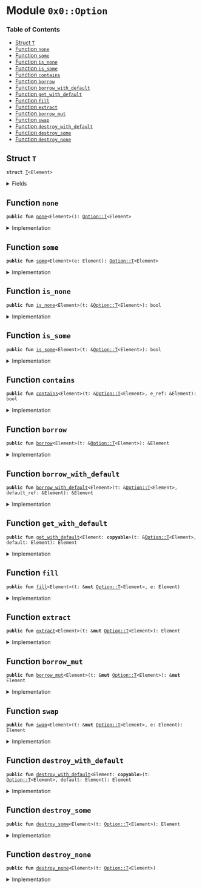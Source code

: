 
<a name="0x0_Option"></a>

# Module `0x0::Option`

### Table of Contents

-  [Struct `T`](#0x0_Option_T)
-  [Function `none`](#0x0_Option_none)
-  [Function `some`](#0x0_Option_some)
-  [Function `is_none`](#0x0_Option_is_none)
-  [Function `is_some`](#0x0_Option_is_some)
-  [Function `contains`](#0x0_Option_contains)
-  [Function `borrow`](#0x0_Option_borrow)
-  [Function `borrow_with_default`](#0x0_Option_borrow_with_default)
-  [Function `get_with_default`](#0x0_Option_get_with_default)
-  [Function `fill`](#0x0_Option_fill)
-  [Function `extract`](#0x0_Option_extract)
-  [Function `borrow_mut`](#0x0_Option_borrow_mut)
-  [Function `swap`](#0x0_Option_swap)
-  [Function `destroy_with_default`](#0x0_Option_destroy_with_default)
-  [Function `destroy_some`](#0x0_Option_destroy_some)
-  [Function `destroy_none`](#0x0_Option_destroy_none)



<a name="0x0_Option_T"></a>

## Struct `T`



<pre><code><b>struct</b> <a href="#0x0_Option_T">T</a>&lt;Element&gt;
</code></pre>



<details>
<summary>Fields</summary>


<dl>
<dt>

<code>vec: vector&lt;Element&gt;</code>
</dt>
<dd>

</dd>
</dl>


</details>

<a name="0x0_Option_none"></a>

## Function `none`



<pre><code><b>public</b> <b>fun</b> <a href="#0x0_Option_none">none</a>&lt;Element&gt;(): <a href="#0x0_Option_T">Option::T</a>&lt;Element&gt;
</code></pre>



<details>
<summary>Implementation</summary>


<pre><code><b>public</b> <b>fun</b> <a href="#0x0_Option_none">none</a>&lt;Element&gt;(): <a href="#0x0_Option_T">T</a>&lt;Element&gt; {
    <a href="#0x0_Option_T">T</a> { vec: <a href="vector.md#0x0_Vector_empty">Vector::empty</a>() }
}
</code></pre>



</details>

<a name="0x0_Option_some"></a>

## Function `some`



<pre><code><b>public</b> <b>fun</b> <a href="#0x0_Option_some">some</a>&lt;Element&gt;(e: Element): <a href="#0x0_Option_T">Option::T</a>&lt;Element&gt;
</code></pre>



<details>
<summary>Implementation</summary>


<pre><code><b>public</b> <b>fun</b> <a href="#0x0_Option_some">some</a>&lt;Element&gt;(e: Element): <a href="#0x0_Option_T">T</a>&lt;Element&gt; {
    <a href="#0x0_Option_T">T</a> { vec: <a href="vector.md#0x0_Vector_singleton">Vector::singleton</a>(e) }
}
</code></pre>



</details>

<a name="0x0_Option_is_none"></a>

## Function `is_none`



<pre><code><b>public</b> <b>fun</b> <a href="#0x0_Option_is_none">is_none</a>&lt;Element&gt;(t: &<a href="#0x0_Option_T">Option::T</a>&lt;Element&gt;): bool
</code></pre>



<details>
<summary>Implementation</summary>


<pre><code><b>public</b> <b>fun</b> <a href="#0x0_Option_is_none">is_none</a>&lt;Element&gt;(t: &<a href="#0x0_Option_T">T</a>&lt;Element&gt;): bool {
    <a href="vector.md#0x0_Vector_is_empty">Vector::is_empty</a>(&t.vec)
}
</code></pre>



</details>

<a name="0x0_Option_is_some"></a>

## Function `is_some`



<pre><code><b>public</b> <b>fun</b> <a href="#0x0_Option_is_some">is_some</a>&lt;Element&gt;(t: &<a href="#0x0_Option_T">Option::T</a>&lt;Element&gt;): bool
</code></pre>



<details>
<summary>Implementation</summary>


<pre><code><b>public</b> <b>fun</b> <a href="#0x0_Option_is_some">is_some</a>&lt;Element&gt;(t: &<a href="#0x0_Option_T">T</a>&lt;Element&gt;): bool {
    !<a href="vector.md#0x0_Vector_is_empty">Vector::is_empty</a>(&t.vec)
}
</code></pre>



</details>

<a name="0x0_Option_contains"></a>

## Function `contains`



<pre><code><b>public</b> <b>fun</b> <a href="#0x0_Option_contains">contains</a>&lt;Element&gt;(t: &<a href="#0x0_Option_T">Option::T</a>&lt;Element&gt;, e_ref: &Element): bool
</code></pre>



<details>
<summary>Implementation</summary>


<pre><code><b>public</b> <b>fun</b> <a href="#0x0_Option_contains">contains</a>&lt;Element&gt;(t: &<a href="#0x0_Option_T">T</a>&lt;Element&gt;, e_ref: &Element): bool {
    <a href="vector.md#0x0_Vector_contains">Vector::contains</a>(&t.vec, e_ref)
}
</code></pre>



</details>

<a name="0x0_Option_borrow"></a>

## Function `borrow`



<pre><code><b>public</b> <b>fun</b> <a href="#0x0_Option_borrow">borrow</a>&lt;Element&gt;(t: &<a href="#0x0_Option_T">Option::T</a>&lt;Element&gt;): &Element
</code></pre>



<details>
<summary>Implementation</summary>


<pre><code><b>public</b> <b>fun</b> <a href="#0x0_Option_borrow">borrow</a>&lt;Element&gt;(t: &<a href="#0x0_Option_T">T</a>&lt;Element&gt;): &Element {
    <a href="vector.md#0x0_Vector_borrow">Vector::borrow</a>(&t.vec, 0)
}
</code></pre>



</details>

<a name="0x0_Option_borrow_with_default"></a>

## Function `borrow_with_default`



<pre><code><b>public</b> <b>fun</b> <a href="#0x0_Option_borrow_with_default">borrow_with_default</a>&lt;Element&gt;(t: &<a href="#0x0_Option_T">Option::T</a>&lt;Element&gt;, default_ref: &Element): &Element
</code></pre>



<details>
<summary>Implementation</summary>


<pre><code><b>public</b> <b>fun</b> <a href="#0x0_Option_borrow_with_default">borrow_with_default</a>&lt;Element&gt;(t: &<a href="#0x0_Option_T">T</a>&lt;Element&gt;, default_ref: &Element): &Element {
    <b>let</b> vec_ref = &t.vec;
    <b>if</b> (<a href="vector.md#0x0_Vector_is_empty">Vector::is_empty</a>(vec_ref)) default_ref
    <b>else</b> <a href="vector.md#0x0_Vector_borrow">Vector::borrow</a>(vec_ref, 0)
}
</code></pre>



</details>

<a name="0x0_Option_get_with_default"></a>

## Function `get_with_default`



<pre><code><b>public</b> <b>fun</b> <a href="#0x0_Option_get_with_default">get_with_default</a>&lt;Element: <b>copyable</b>&gt;(t: &<a href="#0x0_Option_T">Option::T</a>&lt;Element&gt;, default: Element): Element
</code></pre>



<details>
<summary>Implementation</summary>


<pre><code><b>public</b> <b>fun</b> <a href="#0x0_Option_get_with_default">get_with_default</a>&lt;Element: <b>copyable</b>&gt;(t: &<a href="#0x0_Option_T">T</a>&lt;Element&gt;, default: Element): Element {
    <b>let</b> vec_ref = &t.vec;
    <b>if</b> (<a href="vector.md#0x0_Vector_is_empty">Vector::is_empty</a>(vec_ref)) default
    <b>else</b> *<a href="vector.md#0x0_Vector_borrow">Vector::borrow</a>(vec_ref, 0)
}
</code></pre>



</details>

<a name="0x0_Option_fill"></a>

## Function `fill`



<pre><code><b>public</b> <b>fun</b> <a href="#0x0_Option_fill">fill</a>&lt;Element&gt;(t: &<b>mut</b> <a href="#0x0_Option_T">Option::T</a>&lt;Element&gt;, e: Element)
</code></pre>



<details>
<summary>Implementation</summary>


<pre><code><b>public</b> <b>fun</b> <a href="#0x0_Option_fill">fill</a>&lt;Element&gt;(t: &<b>mut</b> <a href="#0x0_Option_T">T</a>&lt;Element&gt;, e: Element) {
    <b>let</b> vec_ref = &<b>mut</b> t.vec;
    <b>if</b> (<a href="vector.md#0x0_Vector_is_empty">Vector::is_empty</a>(vec_ref)) <a href="vector.md#0x0_Vector_push_back">Vector::push_back</a>(vec_ref, e)
    <b>else</b> <b>abort</b>(99)
}
</code></pre>



</details>

<a name="0x0_Option_extract"></a>

## Function `extract`



<pre><code><b>public</b> <b>fun</b> <a href="#0x0_Option_extract">extract</a>&lt;Element&gt;(t: &<b>mut</b> <a href="#0x0_Option_T">Option::T</a>&lt;Element&gt;): Element
</code></pre>



<details>
<summary>Implementation</summary>


<pre><code><b>public</b> <b>fun</b> <a href="#0x0_Option_extract">extract</a>&lt;Element&gt;(t: &<b>mut</b> <a href="#0x0_Option_T">T</a>&lt;Element&gt;): Element {
    <a href="vector.md#0x0_Vector_pop_back">Vector::pop_back</a>(&<b>mut</b> t.vec)
}
</code></pre>



</details>

<a name="0x0_Option_borrow_mut"></a>

## Function `borrow_mut`



<pre><code><b>public</b> <b>fun</b> <a href="#0x0_Option_borrow_mut">borrow_mut</a>&lt;Element&gt;(t: &<b>mut</b> <a href="#0x0_Option_T">Option::T</a>&lt;Element&gt;): &<b>mut</b> Element
</code></pre>



<details>
<summary>Implementation</summary>


<pre><code><b>public</b> <b>fun</b> <a href="#0x0_Option_borrow_mut">borrow_mut</a>&lt;Element&gt;(t: &<b>mut</b> <a href="#0x0_Option_T">T</a>&lt;Element&gt;): &<b>mut</b> Element {
    <a href="vector.md#0x0_Vector_borrow_mut">Vector::borrow_mut</a>(&<b>mut</b> t.vec, 0)
}
</code></pre>



</details>

<a name="0x0_Option_swap"></a>

## Function `swap`



<pre><code><b>public</b> <b>fun</b> <a href="#0x0_Option_swap">swap</a>&lt;Element&gt;(t: &<b>mut</b> <a href="#0x0_Option_T">Option::T</a>&lt;Element&gt;, e: Element): Element
</code></pre>



<details>
<summary>Implementation</summary>


<pre><code><b>public</b> <b>fun</b> <a href="#0x0_Option_swap">swap</a>&lt;Element&gt;(t: &<b>mut</b> <a href="#0x0_Option_T">T</a>&lt;Element&gt;, e: Element): Element {
    <b>let</b> vec_ref = &<b>mut</b> t.vec;
    <b>let</b> old_value = <a href="vector.md#0x0_Vector_pop_back">Vector::pop_back</a>(vec_ref);
    <a href="vector.md#0x0_Vector_push_back">Vector::push_back</a>(vec_ref, e);
    old_value
}
</code></pre>



</details>

<a name="0x0_Option_destroy_with_default"></a>

## Function `destroy_with_default`



<pre><code><b>public</b> <b>fun</b> <a href="#0x0_Option_destroy_with_default">destroy_with_default</a>&lt;Element: <b>copyable</b>&gt;(t: <a href="#0x0_Option_T">Option::T</a>&lt;Element&gt;, default: Element): Element
</code></pre>



<details>
<summary>Implementation</summary>


<pre><code><b>public</b> <b>fun</b> <a href="#0x0_Option_destroy_with_default">destroy_with_default</a>&lt;Element: <b>copyable</b>&gt;(t: <a href="#0x0_Option_T">T</a>&lt;Element&gt;, default: Element): Element {
    <b>let</b> <a href="#0x0_Option_T">T</a> { vec } = t;
    <b>if</b> (<a href="vector.md#0x0_Vector_is_empty">Vector::is_empty</a>(&<b>mut</b> vec)) default
    <b>else</b> <a href="vector.md#0x0_Vector_pop_back">Vector::pop_back</a>(&<b>mut</b> vec)
}
</code></pre>



</details>

<a name="0x0_Option_destroy_some"></a>

## Function `destroy_some`



<pre><code><b>public</b> <b>fun</b> <a href="#0x0_Option_destroy_some">destroy_some</a>&lt;Element&gt;(t: <a href="#0x0_Option_T">Option::T</a>&lt;Element&gt;): Element
</code></pre>



<details>
<summary>Implementation</summary>


<pre><code><b>public</b> <b>fun</b> <a href="#0x0_Option_destroy_some">destroy_some</a>&lt;Element&gt;(t: <a href="#0x0_Option_T">T</a>&lt;Element&gt;): Element {
    <b>let</b> <a href="#0x0_Option_T">T</a> { vec } = t;
    <b>let</b> elem = <a href="vector.md#0x0_Vector_pop_back">Vector::pop_back</a>(&<b>mut</b> vec);
    <a href="vector.md#0x0_Vector_destroy_empty">Vector::destroy_empty</a>(vec);
    elem
}
</code></pre>



</details>

<a name="0x0_Option_destroy_none"></a>

## Function `destroy_none`



<pre><code><b>public</b> <b>fun</b> <a href="#0x0_Option_destroy_none">destroy_none</a>&lt;Element&gt;(t: <a href="#0x0_Option_T">Option::T</a>&lt;Element&gt;)
</code></pre>



<details>
<summary>Implementation</summary>


<pre><code><b>public</b> <b>fun</b> <a href="#0x0_Option_destroy_none">destroy_none</a>&lt;Element&gt;(t: <a href="#0x0_Option_T">T</a>&lt;Element&gt;) {
    <b>let</b> <a href="#0x0_Option_T">T</a> { vec } = t;
    <a href="vector.md#0x0_Vector_destroy_empty">Vector::destroy_empty</a>(vec)
}
</code></pre>



</details>
